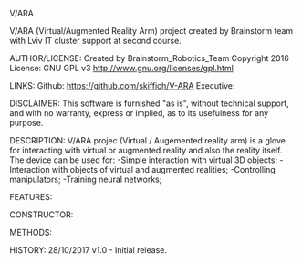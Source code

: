 V/ARA

V/ARA (Virtual/Augmented Reality Arm) project created by Brainstorm team with Lviv IT cluster support at second course.

AUTHOR/LICENSE: Created by Brainstorm_Robotics_Team Copyright 2016 License: GNU GPL v3 http://www.gnu.org/licenses/gpl.html

LINKS: Github: https://github.com/skiffich/V-ARA Executive:

DISCLAIMER: This software is furnished "as is", without technical support, and with no warranty, express or implied, as to its usefulness for any purpose.

DESCRIPTION: V/ARA projec (Virtual / Augemented reality arm) is a glove for interacting with virtual or augmented reality and also the reality itself. The device can be used for: -Simple interaction with virtual 3D objects; -Interaction with objects of virtual and augmented realities; -Controlling manipulators; -Training neural networks;

FEATURES:

CONSTRUCTOR:

METHODS:

HISTORY: 28/10/2017 v1.0 - Initial release.
